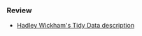 

### Review

* [Hadley Wickham's Tidy Data description](https://vita.had.co.nz/papers/tidy-data.pdf)
